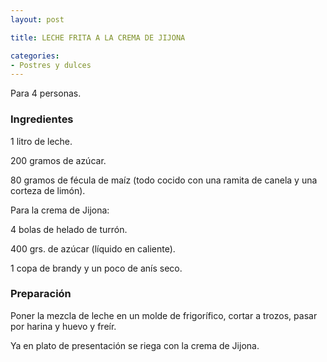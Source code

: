 ```yaml
---
layout: post

title: LECHE FRITA A LA CREMA DE JIJONA

categories:
- Postres y dulces
---
```

Para 4 personas.

<h3>Ingredientes</h3>

1 litro de leche.

200 gramos de azúcar.

80 gramos de fécula de maíz (todo cocido con una ramita de canela y una corteza de limón).

Para la crema de Jijona:

4 bolas de helado de turrón.

400 grs. de azúcar (líquido en caliente).

1 copa de brandy y un poco de anís seco.

<h3>Preparación</h3>

Poner la mezcla de leche en un molde de frigorífico, cortar a trozos, pasar por harina y huevo y freír.

Ya en plato de presentación se riega con la crema de Jijona.